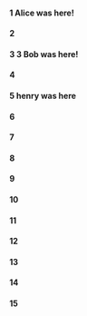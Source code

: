 #### 1 Alice was here!
#### 2
#### 3 3 Bob was here!
#### 4
#### 5 henry was here
#### 6
#### 7
#### 8
#### 9
#### 10
#### 11
#### 12
#### 13
#### 14
#### 15
